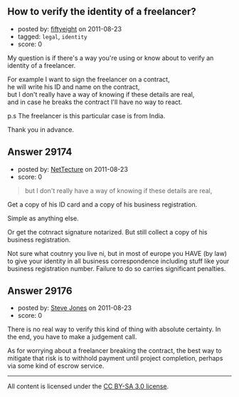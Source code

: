 ## How to verify the identity of a freelancer?

- posted by: [fiftyeight](https://stackexchange.com/users/-1/12890-fiftyeight) on 2011-08-23
- tagged: `legal`, `identity`
- score: 0

My question is if there's a way you're using or know about
to verify an identity of a freelancer.

For example I want to sign the freelancer on a contract,<br>
he will write his ID and name on the contract,<br>
but I don't really have a way of knowing if these details are real,<br>
and in case he breaks the contract I'll have no way to react.

p.s The freelancer is this particular case is from India.

Thank you in advance.


## Answer 29174

- posted by: [NetTecture](https://stackexchange.com/users/-1/3350-nettecture) on 2011-08-23
- score: 0

> but I don't really have a way of knowing if these details are real,

Get a copy of his ID card and a copy of his business registration.

Simple as anything else.

Or get the cotnract signature notarized. But still collect a copy of his business registration.

Not sure what coutnry you live ni, but in most of europe you HAVE (by law) to give your identity in all business correspondence including stuff like your business registration number. Failure to do so carries significant penalties.
 


## Answer 29176

- posted by: [Steve Jones](https://stackexchange.com/users/-1/11951-steve-jones) on 2011-08-23
- score: 0

There is no real way to verify this kind of thing with absolute certainty. In the end, you have to make a judgement call.

As for worrying about a freelancer breaking the contract, the best way to mitigate that risk is to withhold payment until project completion, perhaps via some kind of escrow service.



---

All content is licensed under the [CC BY-SA 3.0 license](https://creativecommons.org/licenses/by-sa/3.0/).
